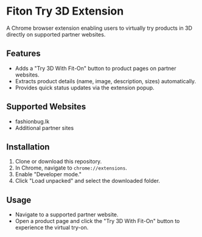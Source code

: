 # Fiton Try 3D Extension

A Chrome browser extension enabling users to virtually try products in 3D directly on supported partner websites.

## Features
- Adds a "Try 3D With Fit-On" button to product pages on partner websites.
- Extracts product details (name, image, description, sizes) automatically.
- Provides quick status updates via the extension popup.

## Supported Websites
- fashionbug.lk
- Additional partner sites

## Installation
1. Clone or download this repository.
2. In Chrome, navigate to `chrome://extensions`.
3. Enable "Developer mode."
4. Click "Load unpacked" and select the downloaded folder.

## Usage
- Navigate to a supported partner website.
- Open a product page and click the "Try 3D With Fit-On" button to experience the virtual try-on.

